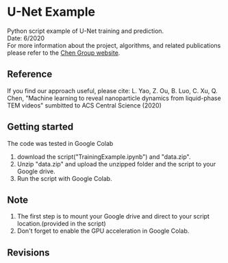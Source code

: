 # U-Net Example
Python script example of U-Net training and prediction.   
Date: 6/2020  
For more information about the project, algorithms, and related publications please refer to the [Chen Group website](https://chenlab.matse.illinois.edu/).

Reference
---------------
If you find our approach useful, please cite: L. Yao, Z. Ou, B. Luo, C. Xu, Q. Chen, "Machine learning to reveal nanoparticle dynamics from liquid-phase TEM videos" sumbitted to ACS Central Science (2020)

Getting started
---------------
The code was tested in Google Colab  
1. download the script("TrainingExample.ipynb") and "data.zip".  
2. Unzip "data.zip" and upload the unzipped folder and the script to your Google drive.  
3. Run the script with Google Colab.  

Note
---------------
1. The first step is to mount your Google drive and direct to your script location.(provided in the script)  
2. Don't forget to enable the GPU acceleration in Google Colab.

Revisions
---------------
